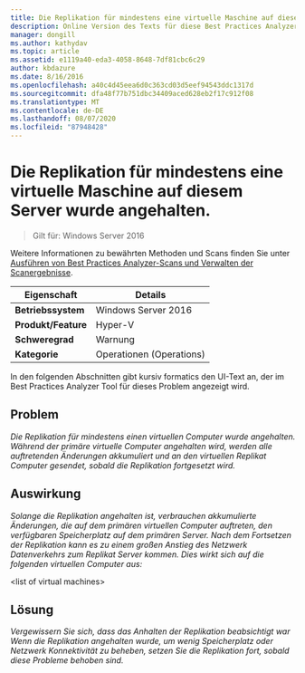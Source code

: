 ```yaml
---
title: Die Replikation für mindestens eine virtuelle Maschine auf diesem Server wurde angehalten.
description: Online Version des Texts für diese Best Practices Analyzer Regel.
manager: dongill
ms.author: kathydav
ms.topic: article
ms.assetid: e1119a40-eda3-4058-8648-7df81cbc6c29
author: kbdazure
ms.date: 8/16/2016
ms.openlocfilehash: a40c4d45eea6d0c363cd03d5eef94543ddc1317d
ms.sourcegitcommit: dfa48f77b751dbc34409aced628eb2f17c912f08
ms.translationtype: MT
ms.contentlocale: de-DE
ms.lasthandoff: 08/07/2020
ms.locfileid: "87948428"
---
```

# <a name="replication-is-paused-for-one-or-more-virtual-machines-on-this-server"></a>Die Replikation für mindestens eine virtuelle Maschine auf diesem Server wurde angehalten.

>Gilt für: Windows Server 2016

Weitere Informationen zu bewährten Methoden und Scans finden Sie unter [Ausführen von Best Practices Analyzer-Scans und Verwalten der Scanergebnisse](https://go.microsoft.com/fwlink/p/?LinkID=223177).

|Eigenschaft|Details|
|-|-|
|**Betriebssystem**|Windows Server 2016|
|**Produkt/Feature**|Hyper-V|
|**Schweregrad**|Warnung|
|**Kategorie**|Operationen (Operations)|

In den folgenden Abschnitten gibt kursiv formatics den UI-Text an, der im Best Practices Analyzer Tool für dieses Problem angezeigt wird.

## <a name="issue"></a>Problem
*Die Replikation für mindestens einen virtuellen Computer wurde angehalten. Während der primäre virtuelle Computer angehalten wird, werden alle auftretenden Änderungen akkumuliert und an den virtuellen Replikat Computer gesendet, sobald die Replikation fortgesetzt wird.*

## <a name="impact"></a>Auswirkung
*Solange die Replikation angehalten ist, verbrauchen akkumulierte Änderungen, die auf dem primären virtuellen Computer auftreten, den verfügbaren Speicherplatz auf dem primären Server. Nach dem Fortsetzen der Replikation kann es zu einem großen Anstieg des Netzwerk Datenverkehrs zum Replikat Server kommen. Dies wirkt sich auf die folgenden virtuellen Computer aus:*

\<list of virtual machines>

## <a name="resolution"></a>Lösung
*Vergewissern Sie sich, dass das Anhalten der Replikation beabsichtigt war Wenn die Replikation angehalten wurde, um wenig Speicherplatz oder Netzwerk Konnektivität zu beheben, setzen Sie die Replikation fort, sobald diese Probleme behoben sind.*



